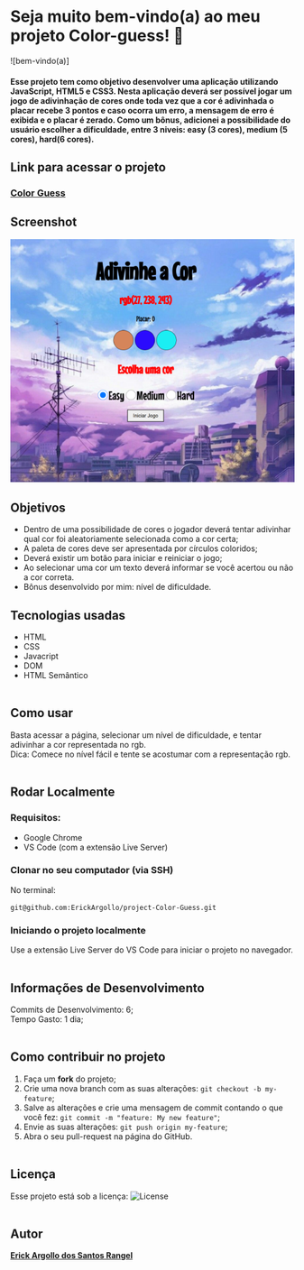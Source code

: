 # Seja muito bem-vindo(a) ao meu projeto Color-guess! :rocket:
![bem-vindo(a)]

#### <p>Esse projeto tem como objetivo desenvolver uma aplicação utilizando JavaScript, HTML5 e CSS3. Nesta aplicação deverá ser possível jogar um jogo de adivinhação de cores onde toda vez que a cor é adivinhada o placar recebe 3 pontos e caso ocorra um erro, a mensagem de erro é exibida e o placar é zerado. Como um bônus, adicionei a possibilidade do usuário escolher a dificuldade, entre 3 niveis: easy (3 cores), medium (5 cores), hard(6 cores). </p>

## Link para acessar o projeto
### <b> <a href="https://github.com/ErickArgollo/project-Color-Guess">Color Guess</a> </b> <br>

## Screenshot
![ScreenShot](https://github.com/ErickArgollo/project-Color-Guess/blob/main/colorguess.png)
## Objetivos
  * Dentro de uma possibilidade de cores o jogador deverá tentar adivinhar qual cor foi aleatoriamente selecionada como a cor certa;
  * A paleta de cores deve ser apresentada por círculos coloridos;
  * Deverá existir um botão para iniciar e reiniciar o jogo;
  * Ao selecionar uma cor um texto deverá informar se você acertou ou não a cor correta.
  * Bônus desenvolvido por mim: nível de dificuldade.
## Tecnologias usadas
  * HTML
  * CSS
  * Javacript
  * DOM
  * HTML Semântico<br><br>

## Como usar
  Basta acessar a página, selecionar um nível de dificuldade, e tentar adivinhar a cor representada no rgb.
  <br>
  Dica: Comece no nível fácil e tente se acostumar com a representação rgb.<br><br>

## Rodar Localmente
  ### Requisitos:
   * Google Chrome
   * VS Code (com a extensão Live Server) 
    
  ### Clonar no seu computador (via SSH)
  No terminal:
  
    git@github.com:ErickArgollo/project-Color-Guess.git
  

  ### Iniciando o projeto localmente
  Use a extensão Live Server do VS Code para iniciar o projeto no navegador.<br><br>

  ## Informações de Desenvolvimento
  Commits de Desenvolvimento: 6; <br>
  Tempo Gasto: 1 dia;<br><br>

## Como contribuir no projeto
  1. Faça um **fork** do projeto;
  2. Crie uma nova branch com as suas alterações: `git checkout -b my-feature`;
  3. Salve as alterações e crie uma mensagem de commit contando o que você fez: `git commit -m "feature: My new feature"`;
  4. Envie as suas alterações: `git push origin my-feature`;
  5. Abra o seu pull-request na página do GitHub.<br><br>

  ## Licença
  Esse projeto está sob a licença:
  <img alt="License" src="https://img.shields.io/badge/license-MIT-brightgreen"><br><br>
  
##  Autor
<a href="https://www.linkedin.com/in/erick-argollo/">
 <b>Erick Argollo dos Santos Rangel</b></a> <a href="https://www.linkedin.com/in/erick-argollo/"></a>
